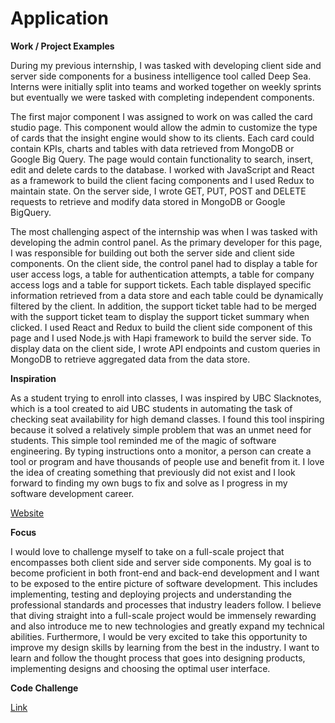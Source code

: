 # Application

**Work / Project Examples**

  During my previous internship, I was tasked with developing client side and server side components for a business intelligence tool called Deep Sea. Interns were initially split into teams and worked together on weekly sprints but eventually we were tasked with completing independent components. 
  
  The first major component I was assigned to work on was called the card studio page. This component would allow the admin to customize the type of cards that the insight engine would show to its clients. Each card could contain KPIs, charts and tables with data retrieved from MongoDB or Google Big Query. The page would contain functionality to search, insert, edit and delete cards to the database. I worked with JavaScript and React as a framework to build the client facing components and I used Redux to maintain state. On the server side, I wrote GET, PUT, POST and DELETE requests to retrieve and modify data stored in MongoDB or Google BigQuery. 
  
  The most challenging aspect of the internship was when I was tasked with developing the admin control panel. As the primary developer for this page, I was responsible for building out both the server side and client side components. On the client side, the control panel had to display a table for user access logs, a table for authentication attempts, a table for company access logs and a table for support tickets. Each table displayed specific information retrieved from a data store and each table could be dynamically filtered by the client. In addition, the support ticket table had to be merged with the support ticket team to display the support ticket summary when clicked. I used React and Redux to build the client side component of this page and I used Node.js with Hapi framework to build the server side. To display data on the client side, I wrote API endpoints and custom queries in MongoDB to retrieve aggregated data from the data store. 

**Inspiration**

  As a student trying to enroll into classes, I was inspired by UBC Slacknotes, which is a tool created to aid UBC students in automating the task of checking seat availability for high demand classes. I found this tool inspiring because it solved a relatively simple problem that was an unmet need for students. This simple tool reminded me of the magic of software engineering. By typing instructions onto a monitor, a person can create a tool or program and have thousands of people use and benefit from it. I love the idea of creating something that previously did not exist and I look forward to finding my own bugs to fix and solve as I progress in my software development career. 

[Website](https://slacknotes.com)

**Focus**

  I would love to challenge myself to take on a full-scale project that encompasses both client side and server side components. My goal is to become proficient in both front-end and back-end development and I want to be exposed to the entire picture of software development. This includes implementing, testing and deploying projects and understanding the professional standards and processes that industry leaders follow. I believe that diving straight into a full-scale project would be immensely rewarding and also introduce me to new technologies and greatly expand my technical abilities. Furthermore, I would be very excited to take this opportunity to improve my design skills by learning from the best in the industry. I want to learn and follow the thought process that goes into designing products, implementing designs and choosing the optimal user interface. 
  
**Code Challenge**

[Link](https://codepen.io/anon/pen/rJdQjB?editors=1111)
